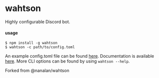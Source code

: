 # wahtson

Highly configurable Discord bot.

#### usage

```
$ npm install -g wahtson
$ wahtson -c path/to/config.toml
```

An example config.toml file can be found [here](config-example.toml). Documentation is available [here](https://github.com/nanaian/wahtson/wiki/config.toml). More CLI options can be found by using `wahtson --help`.

Forked from @nanalan/wahtson
